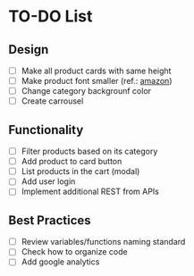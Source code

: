 # TO-DO List

## Design
- [ ] Make all product cards with same height
- [ ] Make product font smaller (ref.: [amazon](http://www.amazon.com))
- [ ] Change category backgrounf color 
- [ ] Create carrousel 

## Functionality

- [ ] Filter products based on its category
- [ ] Add product to card button
- [ ] List products in the cart (modal)
- [ ] Add user login
- [ ] Implement additional REST from APIs
 
## Best Practices

- [ ] Review variables/functions naming standard
- [ ] Check how to organize code
- [ ] Add google analytics